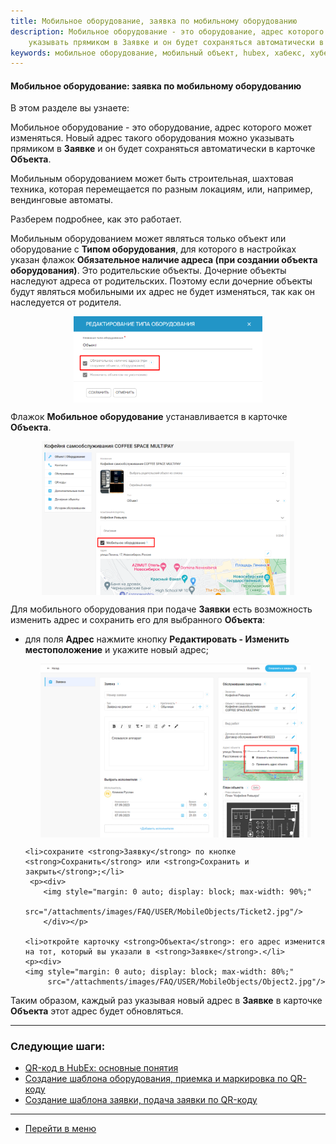 ```yaml
---
title: Мобильное оборудование, заявка по мобильному оборудованию
description: Мобильное оборудование - это оборудование, адрес которого может изменяться. Новый адрес такого оборудования можно
    указывать прямиком в Заявке и он будет сохраняться автоматически в карточке Объекта.
keywords: мобильное оборудование, мобильный объект, hubex, хабекс, хубекс, хабикс
---
```


#### Мобильное оборудование: заявка по мобильному оборудованию
В этом разделе вы узнаете:
<html>
<meta charset="utf-8">

</html>

<body>
<p>Мобильное оборудование - это оборудование, адрес которого может изменяться. Новый адрес такого оборудования можно
    указывать прямиком в <strong>Заявке</strong> и он будет сохраняться автоматически в карточке
    <strong>Объекта</strong>.</p>
<p>Мобильным оборудованием может быть строительная, шахтовая техника, которая перемещается по разным локациям, или,
    например, вендинговые автоматы.</p>
<p>Разберем подробнее, как это работает.</p>
<p>Мобильным оборудованием может являться только объект или оборудование с <strong>Типом оборудования</strong>, для
    которого в настройках указан флажок <strong>Обязательное наличие адреса (при создании объекта оборудования)</strong>.
    Это родительские объекты. Дочерние объекты наследуют адреса от родительских. Поэтому если дочерние объекты будут
    являться мобильными их адрес не будет изменяться, так как он наследуется от родителя.</p>
<div>
    <img style="margin: 0 auto; display: block; max-width: 60%;"
         src="/attachments/images/FAQ/USER/MobileObjects/Type.jpg"/>
</div>

<p>Флажок <strong>Мобильное оборудование</strong> устанавливается в карточке <strong>Объекта</strong>.</p>
<div>
    <img style="margin: 0 auto; display: block; max-width: 80%;"
         src="/attachments/images/FAQ/USER/MobileObjects/Object.jpg"/>
</div>
<p>Для мобильного оборудования при подаче <strong>Заявки</strong> есть возможность изменить адрес и сохранить его для
    выбранного <strong>Объекта</strong>:</p>
<ul>
    <li>для поля <strong>Адрес</strong> нажмите кнопку <strong>Редактировать -
        Изменить местоположение</strong> и укажите новый адрес;</li>
    <p><div>
        <img style="margin: 0 auto; display: block; max-width: 90%;"
             src="/attachments/images/FAQ/USER/MobileObjects/Ticket.jpg"/>
        </div></p>

    <li>сохраните <strong>Заявку</strong> по кнопке <strong>Сохранить</strong> или <strong>Сохранить и закрыть</strong>;</li>
     <p><div>
        <img style="margin: 0 auto; display: block; max-width: 90%;"
             src="/attachments/images/FAQ/USER/MobileObjects/Ticket2.jpg"/>
        </div></p>

    <li>откройте карточку <strong>Объекта</strong>: его адрес изменится на тот, который вы указали в <strong>Заявке</strong>.</li>
    <p><div>
    <img style="margin: 0 auto; display: block; max-width: 80%;"
         src="/attachments/images/FAQ/USER/MobileObjects/Object2.jpg"/>
</div></p>
</ul>

<p>Таким образом, каждый раз указывая новый адрес в <strong>Заявке</strong> в карточке <strong>Объекта</strong> этот адрес будет обновляться.</p>

</body>

___
### Следующие шаги:
- [QR-код в HubEx: основные понятия](./QRcodeMain.md)
- [Создание шаблона оборудования, приемка и маркировка по QR-коду](./CreatingObjTemplates.md)
- [Создание шаблона заявки, подача заявки по QR-коду](./CreatingTaskTemplates.md)


____
- [Перейти в меню](http://wiki.hubex.ru)
